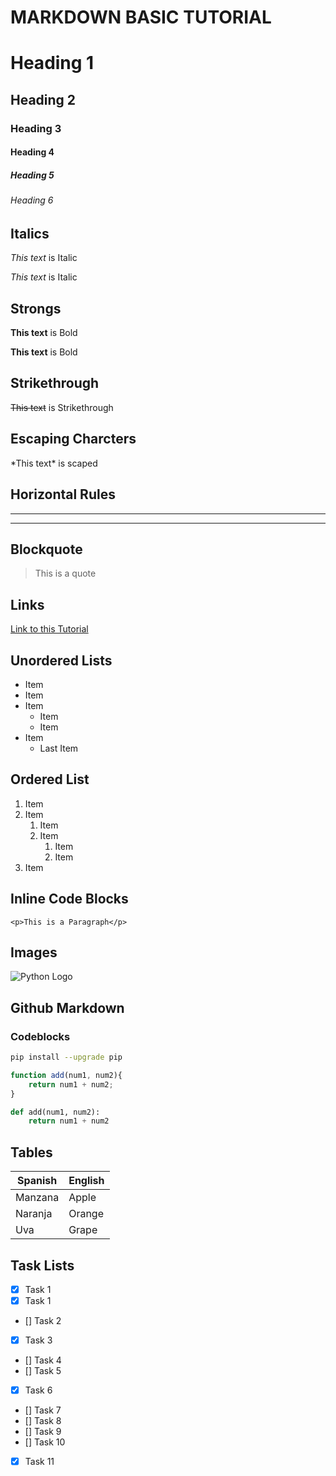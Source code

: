 <!-- Markdown Basic Tutorial -->
# MARKDOWN BASIC TUTORIAL

<!-- Headings -->
# Heading 1
## Heading 2
### Heading 3
#### Heading 4
##### Heading 5
###### Heading 6

<!-- Italics -->
## Italics
*This text* is Italic

_This text_ is Italic

<!-- Bolds or Strongs -->
## Strongs
**This text** is Bold

__This text__ is Bold

<!-- Strikethrough -->
## Strikethrough
~~This text~~ is Strikethrough

<!-- Scaping Chaacters -->
## Escaping Charcters
\*This text\* is scaped

<!-- Horizontal Rule -->
## Horizontal Rules
- - -
___

<!-- Blockquote -->
## Blockquote
> This is a quote

<!-- Links -->
## Links
[Link to this Tutorial](https://www.youtube.com/watch?v=HUBNt18RFbo "Markdown Crash Course")

<!-- Unordered Lists -->
## Unordered Lists
* Item
* Item
* Item
    * Item
    * Item
* Item
    * Last Item

<!-- Ordered List -->
## Ordered List
1. Item
1. Item
    1. Item
    2. Item
        1. Item
        2. Item
3. Item

<!-- Inline Code Blocks -->
## Inline Code Blocks
`<p>This is a Paragraph</p>`

<!-- Images -->
## Images
![Python Logo](https://seeklogo.com/images/P/python-logo-C50EED1930-seeklogo.com.png)

<!-- Github Markdown -->
## Github Markdown

<!-- Code Blocks -->
### Codeblocks
```bash
pip install --upgrade pip
```

```javascript
function add(num1, num2){
    return num1 + num2;
}
```

```python
def add(num1, num2):
    return num1 + num2
```
<!-- Tables -->
## Tables
|Spanish|English|
|-------|-------|
|Manzana|Apple  |
|Naranja|Orange |
|Uva    |Grape  |

<!-- Task List -->
## Task Lists
* [x] Task 1
* [x] Task 1
* [] Task 2
* [x] Task 3
* [] Task 4
* [] Task 5
* [x] Task 6
* [] Task 7
* [] Task 8
* [] Task 9
* [] Task 10
* [x] Task 11
